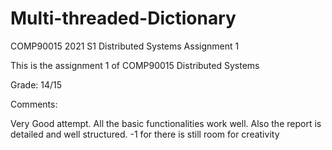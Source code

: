# Multi-threaded-Dictionary

COMP90015 2021 S1 Distributed Systems Assignment 1 

This is the assignment 1 of COMP90015 Distributed Systems

Grade: 14/15

Comments:

Very Good attempt. All the basic functionalities work well. Also the report is detailed and well structured. -1 for there is still room for creativity

